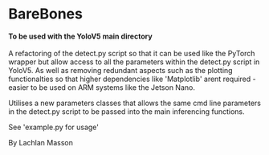 # BareBones 

**To be used with the YoloV5 main directory** <br/><br/>
A refactoring of the detect.py script so that it can be used like the PyTorch wrapper but allow access to all the parameters within the detect.py script in YoloV5. As well as removing redundant aspects such as the plotting functionalties so that higher dependencies like 'Matplotlib' arent required - easier to be used on ARM systems like the Jetson Nano. <br/>

Utilises a new parameters classes that allows the same cmd line parameters in the detect.py script to be passed into the main inferencing functions. <br/>

See 'example.py for usage'<br/>

By Lachlan Masson <br/>
